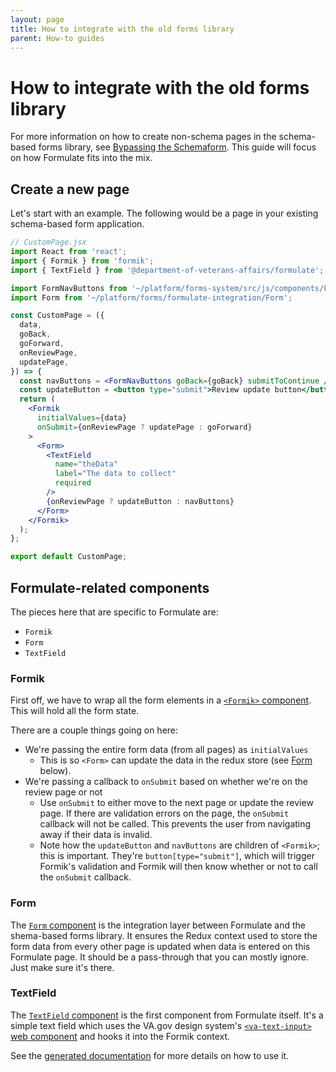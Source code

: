 ```yaml
---
layout: page
title: How to integrate with the old forms library
parent: How-to guides
---
```

# How to integrate with the old forms library
For more information on how to create non-schema pages in the schema-based forms library, see [Bypassing the Schemaform](https://department-of-veterans-affairs.github.io/veteran-facing-services-tools/forms/bypassing-schemaform). This guide will focus on how Formulate fits into the mix.

## Create a new page
Let's start with an example. The following would be a page in your existing schema-based form application.

```jsx
// CustomPage.jsx
import React from 'react';
import { Formik } from 'formik';
import { TextField } from '@department-of-veterans-affairs/formulate';

import FormNavButtons from '~/platform/forms-system/src/js/components/FormNavButtons';
import Form from '~/platform/forms/formulate-integration/Form';

const CustomPage = ({
  data,
  goBack,
  goForward,
  onReviewPage,
  updatePage,
}) => {
  const navButtons = <FormNavButtons goBack={goBack} submitToContinue />;
  const updateButton = <button type="submit">Review update button</button>;
  return (
    <Formik
      initialValues={data}
      onSubmit={onReviewPage ? updatePage : goForward}
    >
      <Form>
        <TextField
          name="theData"
          label="The data to collect"
          required
        />
        {onReviewPage ? updateButton : navButtons}
      </Form>
    </Formik>
  );
};

export default CustomPage;
```

## Formulate-related components
The pieces here that are specific to Formulate are:
- `Formik`
- `Form`
- `TextField`

### Formik
First off, we have to wrap all the form elements in a [`<Formik>` component](https://formik.org/docs/api/formik). This will hold all the form state.

There are a couple things going on here:
- We're passing the entire form data (from all pages) as `initialValues`
    - This is so `<Form>` can update the data in the redux store (see [Form](#form) below).
- We're passing a callback to `onSubmit` based on whether we're on the review page or not
    - Use `onSubmit` to either move to the next page or update the review page. If there are validation errors on the page, the `onSubmit` callback will not be called. This prevents the user from navigating away if their data is invalid.
    - Note how the `updateButton` and `navButtons` are children of `<Formik>`; this is important. They're `button[type="submit"]`, which will trigger Formik's validation and Formik will then know whether or not to call the `onSubmit` callback.

### Form
The [`Form` component](https://github.com/department-of-veterans-affairs/vets-website/blob/master/src/platform/forms/formulate-integration/Form.jsx) is the integration layer between Formulate and the shema-based forms library. It ensures the Redux context used to store the form data from every other page is updated when data is entered on this Formulate page. It should be a pass-through that you can mostly ignore. Just make sure it's there.

### TextField
The [`TextField` component](https://github.com/department-of-veterans-affairs/formulate/blob/master/src/form-builder/TextField.tsx) is the first component from Formulate itself. It's a simple text field which uses the VA.gov design system's [`<va-text-input>` web component](https://design.va.gov/storybook/?path=/docs/components-va-text-input--default) and hooks it into the Formik context.

See the [generated documentation](/formulate/reference/formulate.textfield.html) for more details on how to use it.